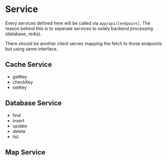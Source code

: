 # Service

Every services defined here will be called via `app/api/[endpoint]`. The reason behind this is to seperate services to solely backend processing (database, redis).

There should be another client serves mapping the fetch to those endpoints but using same interface.

## Cache Service

- getKey
- checkKey
- setKey

## Database Service

- find
- insert
- update
- delete
- list

## Map Service
